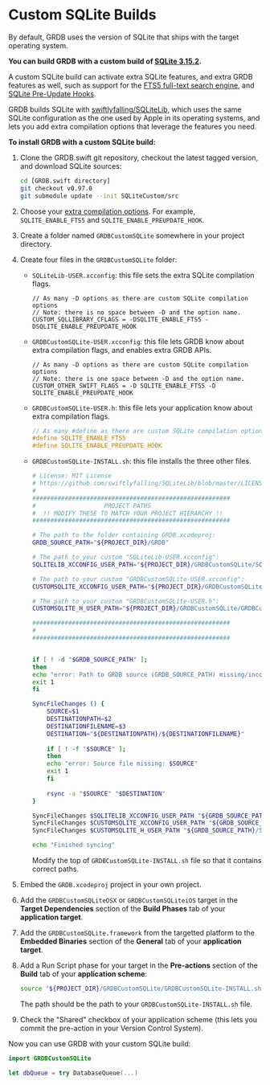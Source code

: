 Custom SQLite Builds
====================

By default, GRDB uses the version of SQLite that ships with the target operating system.

**You can build GRDB with a custom build of [SQLite 3.15.2](https://www.sqlite.org/changes.html).**

A custom SQLite build can activate extra SQLite features, and extra GRDB features as well, such as support for the [FTS5 full-text search engine](../../../#full-text-search), and [SQLite Pre-Update Hooks](../../../#support-for-sqlite-pre-update-hooks).

GRDB builds SQLite with [swiftlyfalling/SQLiteLib](https://github.com/swiftlyfalling/SQLiteLib), which uses the same SQLite configuration as the one used by Apple in its operating systems, and lets you add extra compilation options that leverage the features you need.

**To install GRDB with a custom SQLite build:**

1. Clone the GRDB.swift git repository, checkout the latest tagged version, and download SQLite sources:
    
    ```sh
    cd [GRDB.swift directory]
    git checkout v0.97.0
    git submodule update --init SQLiteCustom/src
    ````
    
2. Choose your [extra compilation options](https://www.sqlite.org/compile.html). For example, `SQLITE_ENABLE_FTS5` and `SQLITE_ENABLE_PREUPDATE_HOOK`.

3. Create a folder named `GRDBCustomSQLite` somewhere in your project directory.

4. Create four files in the `GRDBCustomSQLite` folder:

    - `SQLiteLib-USER.xcconfig`: this file sets the extra SQLite compilation flags.
        
        ```xcconfig
        // As many -D options as there are custom SQLite compilation options
        // Note: there is no space between -D and the option name.
        CUSTOM_SQLLIBRARY_CFLAGS = -DSQLITE_ENABLE_FTS5 -DSQLITE_ENABLE_PREUPDATE_HOOK
        ```
    
    - `GRDBCustomSQLite-USER.xcconfig`: this file lets GRDB know about extra compilation flags, and enables extra GRDB APIs.
        
        ```xcconfig
        // As many -D options as there are custom SQLite compilation options
        // Note: there is one space between -D and the option name.
        CUSTOM_OTHER_SWIFT_FLAGS = -D SQLITE_ENABLE_FTS5 -D SQLITE_ENABLE_PREUPDATE_HOOK
        ```
    
    - `GRDBCustomSQLite-USER.h`: this file lets your application know about extra compilation flags.
        
        ```c
        // As many #define as there are custom SQLite compilation options
        #define SQLITE_ENABLE_FTS5
        #define SQLITE_ENABLE_PREUPDATE_HOOK
        ```
    
    - `GRDBCustomSQLite-INSTALL.sh`: this file installs the three other files.
        
        ```sh
        # License: MIT License
        # https://github.com/swiftlyfalling/SQLiteLib/blob/master/LICENSE
        #
        #######################################################
        #                   PROJECT PATHS
        #  !! MODIFY THESE TO MATCH YOUR PROJECT HIERARCHY !!
        #######################################################
        
        # The path to the folder containing GRDB.xcodeproj:
        GRDB_SOURCE_PATH="${PROJECT_DIR}/GRDB"
        
        # The path to your custom "SQLiteLib-USER.xcconfig":
        SQLITELIB_XCCONFIG_USER_PATH="${PROJECT_DIR}/GRDBCustomSQLite/SQLiteLib-USER.xcconfig"
        
        # The path to your custom "GRDBCustomSQLite-USER.xcconfig":
        CUSTOMSQLITE_XCCONFIG_USER_PATH="${PROJECT_DIR}/GRDBCustomSQLite/GRDBCustomSQLite-USER.xcconfig"
        
        # The path to your custom "GRDBCustomSQLite-USER.h":
        CUSTOMSQLITE_H_USER_PATH="${PROJECT_DIR}/GRDBCustomSQLite/GRDBCustomSQLite-USER.h"
        
        #######################################################
        #
        #######################################################
        
        
        if [ ! -d "$GRDB_SOURCE_PATH" ];
        then
        echo "error: Path to GRDB source (GRDB_SOURCE_PATH) missing/incorrect: $GRDB_SOURCE_PATH"
        exit 1
        fi
        
        SyncFileChanges () {
            SOURCE=$1
            DESTINATIONPATH=$2
            DESTINATIONFILENAME=$3
            DESTINATION="${DESTINATIONPATH}/${DESTINATIONFILENAME}"
            
            if [ ! -f "$SOURCE" ];
            then
            echo "error: Source file missing: $SOURCE"
            exit 1
            fi
            
            rsync -a "$SOURCE" "$DESTINATION"
        }
        
        SyncFileChanges $SQLITELIB_XCCONFIG_USER_PATH "${GRDB_SOURCE_PATH}/SQLiteCustom/src" "SQLiteLib-USER.xcconfig"
        SyncFileChanges $CUSTOMSQLITE_XCCONFIG_USER_PATH "${GRDB_SOURCE_PATH}/SQLiteCustom" "GRDBCustomSQLite-USER.xcconfig"
        SyncFileChanges $CUSTOMSQLITE_H_USER_PATH "${GRDB_SOURCE_PATH}/SQLiteCustom" "GRDBCustomSQLite-USER.h"
        
        echo "Finished syncing"
        ```
        
        Modify the top of `GRDBCustomSQLite-INSTALL.sh` file so that it contains correct paths.

5. Embed the `GRDB.xcodeproj` project in your own project.

6. Add the `GRDBCustomSQLiteOSX` or `GRDBCustomSQLiteiOS` target in the **Target Dependencies** section of the **Build Phases** tab of your **application target**.

7. Add the `GRDBCustomSQLite.framework` from the targetted platform to the **Embedded Binaries** section of the **General**  tab of your **application target**.

8. Add a Run Script phase for your target in the **Pre-actions** section of the **Build** tab of your **application scheme**:
    
    ```sh
    source "${PROJECT_DIR}/GRDBCustomSQLite/GRDBCustomSQLite-INSTALL.sh"
    ```
    
    The path should be the path to your `GRDBCustomSQLite-INSTALL.sh` file.

9. Check the "Shared" checkbox of your application scheme (this lets you commit the pre-action in your Version Control System).

Now you can use GRDB with your custom SQLite build:

```swift
import GRDBCustomSQLite

let dbQueue = try DatabaseQueue(...)
```
